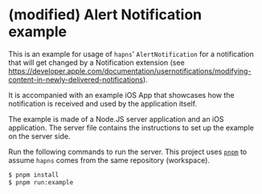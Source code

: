 # (modified) Alert Notification example

This is an example for usage of `hapns`' `AlertNotification` for a notification that will get changed by a Notification extension (see https://developer.apple.com/documentation/usernotifications/modifying-content-in-newly-delivered-notifications).

It is accompanied with an example iOS App that showcases how the notification is received and used by the application itself.

The example is made of a Node.JS server application and an iOS application.
The server file contains the instructions to set up the example on the server side.

Run the following commands to run the server. This project uses [`pnpm`](https://pnpm.io/) to assume `hapns` comes from the same repository (workspace).

```sh
$ pnpm install
$ pnpm run:example
```
